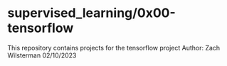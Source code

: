 # supervised_learning/0x00-tensorflow
This repository contains projects for the tensorflow project
Author: Zach Wilsterman
02/10/2023
